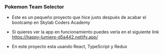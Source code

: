 ### Pokemon Team Selector
- Este es un pequeño proyecto que hice justo después de acabar el bootcamp en Skylab Coders Academy

- Si quieres ver la app en funcionamiento puedes verla en el siguiente link https://happy-lumiere-d5a442.netlify.app/ 

- En este proyecto esta usando React, TypeScript y Redux
